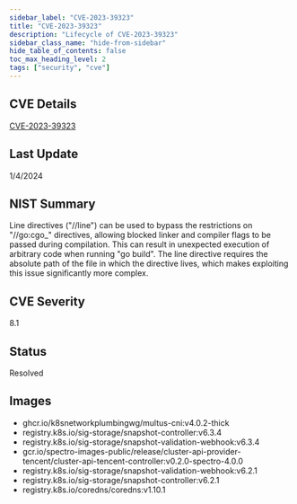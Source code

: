 ```yaml
---
sidebar_label: "CVE-2023-39323"
title: "CVE-2023-39323"
description: "Lifecycle of CVE-2023-39323"
sidebar_class_name: "hide-from-sidebar"
hide_table_of_contents: false
toc_max_heading_level: 2
tags: ["security", "cve"]
---
```


## CVE Details

[CVE-2023-39323](https://nvd.nist.gov/vuln/detail/CVE-2023-39323)

## Last Update

1/4/2024

## NIST Summary

Line directives ("//line") can be used to bypass the restrictions on "//go:cgo\_" directives, allowing blocked linker
and compiler flags to be passed during compilation. This can result in unexpected execution of arbitrary code when
running "go build". The line directive requires the absolute path of the file in which the directive lives, which makes
exploiting this issue significantly more complex.

## CVE Severity

8.1

## Status

Resolved

## Images

- ghcr.io/k8snetworkplumbingwg/multus-cni:v4.0.2-thick
- registry.k8s.io/sig-storage/snapshot-controller:v6.3.4
- registry.k8s.io/sig-storage/snapshot-validation-webhook:v6.3.4
- gcr.io/spectro-images-public/release/cluster-api-provider-tencent/cluster-api-tencent-controller:v0.2.0-spectro-4.0.0
- registry.k8s.io/sig-storage/snapshot-validation-webhook:v6.2.1
- registry.k8s.io/sig-storage/snapshot-controller:v6.2.1
- registry.k8s.io/coredns/coredns:v1.10.1
